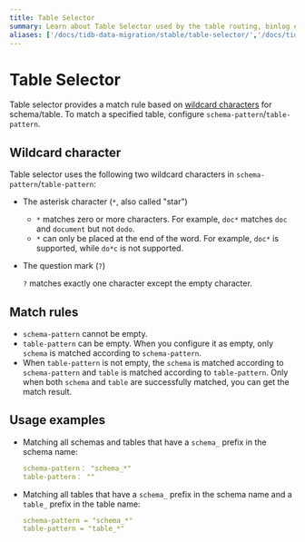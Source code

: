 ```yaml
---
title: Table Selector
summary: Learn about Table Selector used by the table routing, binlog event filtering, and column mapping rule of Data Migration.
aliases: ['/docs/tidb-data-migration/stable/table-selector/','/docs/tidb-data-migration/v1.0/table-selector/','/docs/dev/reference/tools/data-migration/table-selector/','/docs/v3.1/reference/tools/data-migration/table-selector/','/docs/v3.0/reference/tools/data-migration/table-selector/','/docs/v2.1/reference/tools/data-migration/table-selector/']
---
```


# Table Selector

Table selector provides a match rule based on [wildcard characters](https://en.wikipedia.org/wiki/Wildcard_character) for schema/table. To match a specified table, configure `schema-pattern`/`table-pattern`.

## Wildcard character

Table selector uses the following two wildcard characters in `schema-pattern`/`table-pattern`:

+ The asterisk character (`*`, also called "star")

    - `*` matches zero or more characters. For example, `doc*` matches `doc` and `document` but not `dodo`.
    - `*` can only be placed at the end of the word. For example, `doc*` is supported, while `do*c` is not supported.

+ The question mark (`?`)

    `?` matches exactly one character except the empty character.

## Match rules

- `schema-pattern` cannot be empty.
- `table-pattern` can be empty. When you configure it as empty, only `schema` is matched according to `schema-pattern`.
- When `table-pattern` is not empty, the `schema` is matched according to `schema-pattern` and `table` is matched according to `table-pattern`. Only when both `schema` and `table` are successfully matched, you can get the match result.

## Usage examples

- Matching all schemas and tables that have a `schema_` prefix in the schema name:

    ```yaml
    schema-pattern： "schema_*"
    table-pattern： ""
    ```

- Matching all tables that have a `schema_` prefix in the schema name and a `table_` prefix in the table name:

    ```yaml
    schema-pattern = "schema_*"
    table-pattern = "table_*"
    ```
